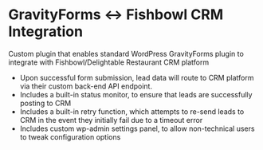 # GravityForms <-> Fishbowl CRM Integration

Custom plugin that enables standard WordPress GravityForms plugin to integrate with Fishbowl/Delightable Restaurant CRM platform

- Upon successful form submission, lead data will route to CRM platform via their custom back-end API endpoint.
- Includes a built-in status monitor, to ensure that leads are successfully posting to CRM
- Includes a built-in retry function, which attempts to re-send leads to CRM in the event they initially fail due to a timeout error
- Includes custom wp-admin settings panel, to allow non-technical users to tweak configuration options
